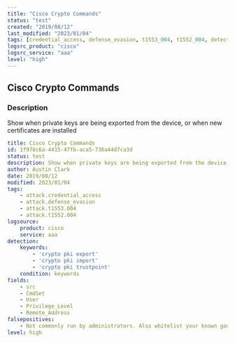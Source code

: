 ```yaml
---
title: "Cisco Crypto Commands"
status: "test"
created: "2019/08/12"
last_modified: "2023/01/04"
tags: [credential_access, defense_evasion, t1553_004, t1552_004, detection_rule]
logsrc_product: "cisco"
logsrc_service: "aaa"
level: "high"
---
```


## Cisco Crypto Commands

### Description

Show when private keys are being exported from the device, or when new certificates are installed

```yml
title: Cisco Crypto Commands
id: 1f978c6a-4415-47fb-aca5-736a44d7ca3d
status: test
description: Show when private keys are being exported from the device, or when new certificates are installed
author: Austin Clark
date: 2019/08/12
modified: 2023/01/04
tags:
    - attack.credential_access
    - attack.defense_evasion
    - attack.t1553.004
    - attack.t1552.004
logsource:
    product: cisco
    service: aaa
detection:
    keywords:
        - 'crypto pki export'
        - 'crypto pki import'
        - 'crypto pki trustpoint'
    condition: keywords
fields:
    - src
    - CmdSet
    - User
    - Privilege_Level
    - Remote_Address
falsepositives:
    - Not commonly run by administrators. Also whitelist your known good certificates
level: high

```
